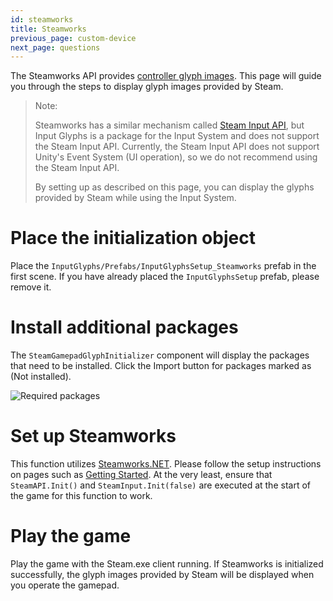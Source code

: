 ```yaml
---
id: steamworks
title: Steamworks
previous_page: custom-device
next_page: questions
---
```


The Steamworks API provides [controller glyph images](https://partner.steamgames.com/doc/api/isteaminput#GetGlyphForActionOrigin).
This page will guide you through the steps to display glyph images provided by Steam.

> Note:
>
> Steamworks has a similar mechanism called [Steam Input API](https://partner.steamgames.com/doc/api/isteaminput), but Input Glyphs is a package for the Input System and does not support the Steam Input API.
> Currently, the Steam Input API does not support Unity's Event System (UI operation), so we do not recommend using the Steam Input API.
>
> By setting up as described on this page, you can display the glyphs provided by Steam while using the Input System.

# Place the initialization object
Place the `InputGlyphs/Prefabs/InputGlyphsSetup_Steamworks` prefab in the first scene.
If you have already placed the `InputGlyphsSetup` prefab, please remove it.

# Install additional packages
The `SteamGamepadGlyphInitializer` component will display the packages that need to be installed. Click the Import button for packages marked as (Not installed).

![Required packages]({{site.baseurl}}/assets/steamworks_required_packages.png)

# Set up Steamworks
This function utilizes [Steamworks.NET](https://steamworks.github.io/). Please follow the setup instructions on pages such as [Getting Started](https://steamworks.github.io/gettingstarted). At the very least, ensure that `SteamAPI.Init()` and `SteamInput.Init(false)` are executed at the start of the game for this function to work.

# Play the game
Play the game with the Steam.exe client running. If Steamworks is initialized successfully, the glyph images provided by Steam will be displayed when you operate the gamepad.
